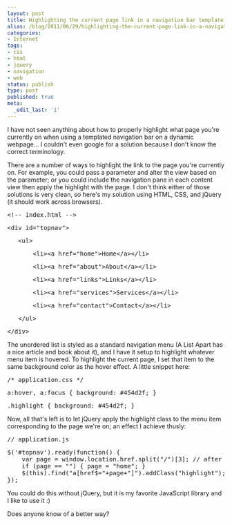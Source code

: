 ```yaml
---
layout: post
title: Highlighting the current page link in a navigation bar template
alias: /blog/2011/06/29/highlighting-the-current-page-link-in-a-navigation-bar-template/
categories:
- Internet
tags:
- css
- html
- jquery
- navigation
- web
status: publish
type: post
published: true
meta:
  _edit_last: '1'
---
```

I have not seen anything about how to properly highlight what page you're currently on when using a templated navigation bar on a dynamic webpage... I couldn't even google for a solution because I don't know the correct terminology.

There are a number of ways to highlight the link to the page you're currently on. For example, you could pass a parameter and alter the view based on the parameter; or you could include the navigation pane in each content view then apply the highlight with the page. I don't think either of those solutions is very clean, so here's my solution using HTML, CSS, and jQuery (it should work across browsers).
<pre>&lt;!-- index.html --&gt;</pre>
<pre>&lt;div id="topnav"&gt;</pre>
<pre>	&lt;ul&gt;</pre>
<pre>		&lt;li&gt;&lt;a href="home"&gt;Home&lt;/a&gt;&lt;/li&gt;</pre>
<pre>		&lt;li&gt;&lt;a href="about"&gt;About&lt;/a&gt;&lt;/li&gt;</pre>
<pre>		&lt;li&gt;&lt;a href="links"&gt;Links&lt;/a&gt;&lt;/li&gt;</pre>
<pre>		&lt;li&gt;&lt;a href="services"&gt;Services&lt;/a&gt;&lt;/li&gt;</pre>
<pre>		&lt;li&gt;&lt;a href="contact"&gt;Contact&lt;/a&gt;&lt;/li&gt;</pre>
<pre>	&lt;/ul&gt;</pre>
<pre>&lt;/div&gt;</pre>
The unordered list is styled as a standard navigation menu (A List Apart has a nice article and book about it), and I have it setup to highlight whatever menu item is hovered. To highlight the current page, I set that item to the same background color as the hover effect. A little snippet here:
<pre>/* application.css */</pre>
<pre>a:hover, a:focus { background: #454d2f; }</pre>
<pre>.highlight { background: #454d2f; }</pre>
Now, all that's left is to let jQuery apply the highlight class to the menu item corresponding to the page we're on; an effect I achieve thusly:
<pre>// application.js</pre>
<pre>$('#topnav').ready(function() {
	var page = window.location.href.split("/")[3]; // after the slash at the end of the domain name 
	if (page == "") { page = "home"; }
	$(this).find("a[href$="+page+"]").addClass("highlight"); 
});</pre>
You could do this without jQuery, but it is my favorite JavaScript library and I like to use it :)

Does anyone know of a better way?

